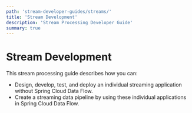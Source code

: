```yaml
---
path: 'stream-developer-guides/streams/'
title: 'Stream Development'
description: 'Stream Processing Developer Guide'
summary: true
---
```


# Stream Development

This stream processing guide describes how you can:

- Design, develop, test, and deploy an individual streaming application without Spring Cloud Data Flow.
- Create a streaming data pipeline by using these individual applications in Spring Cloud Data Flow.

